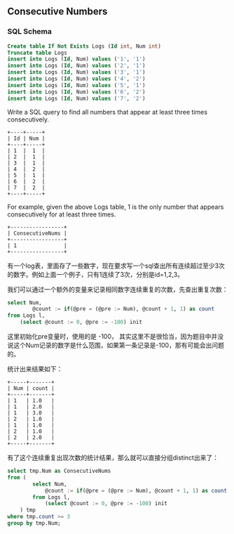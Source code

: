## Consecutive Numbers
### SQL Schema
```sql
Create table If Not Exists Logs (Id int, Num int)
Truncate table Logs
insert into Logs (Id, Num) values ('1', '1')
insert into Logs (Id, Num) values ('2', '1')
insert into Logs (Id, Num) values ('3', '1')
insert into Logs (Id, Num) values ('4', '2')
insert into Logs (Id, Num) values ('5', '1')
insert into Logs (Id, Num) values ('6', '2')
insert into Logs (Id, Num) values ('7', '2')
```

Write a SQL query to find all numbers that appear at least three times consecutively.

```
+----+-----+
| Id | Num |
+----+-----+
| 1  |  1  |
| 2  |  1  |
| 3  |  1  |
| 4  |  2  |
| 5  |  1  |
| 6  |  2  |
| 7  |  2  |
+----+-----+
```

For example, given the above Logs table, 1 is the only number that appears consecutively for at least three times.

```
+-----------------+
| ConsecutiveNums |
+-----------------+
| 1               |
+-----------------+
```

有一个log表，里面存了一些数字，现在要求写一个sql查出所有连续超过至少3次的数字。例如上面一个例子，只有1连续了3次，分别是id=1,2,3。


我们可以通过一个额外的变量来记录相同数字连续重复的次数，先查出重复次数：

```sql
select Num,
        @count := if(@pre = (@pre := Num), @count + 1, 1) as count
from Logs l,
    (select @count := 0, @pre := -100) init
```

这里初始化pre变量时，使用的是 -100， 其实这里不是很恰当，因为题目中并没说这个Num记录的数字是什么范围，如果第一条记录是-100，那有可能会出问题的。

统计出来结果如下：

```
+-----+-------+
| Num | count |
+-----+-------+
| 1   | 1.0   |
| 1   | 2.0   |
| 1   | 3.0   |
| 2   | 1.0   |
| 1   | 1.0   |
| 2   | 1.0   |
| 2   | 2.0   |
+-----+-------+
```

有了这个连续重复出现次数的统计结果，那么就可以直接分组distinct出来了：

```sql
select tmp.Num as ConsecutiveNums
from (
        select Num,
            @count := if(@pre = (@pre := Num), @count + 1, 1) as count
        from Logs l,
            (select @count := 0, @pre := -100) init
    ) tmp
where tmp.count >= 3
group by tmp.Num;
```


